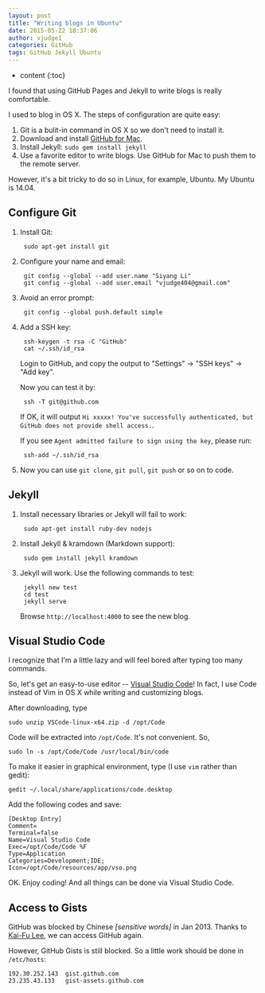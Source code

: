 ```yaml
---
layout: post
title: "Writing blogs in Ubuntu"
date: 2015-05-22 18:37:06
author: vjudge1
categories: GitHub
tags: GitHub Jekyll Ubuntu
---
```


* content
{:toc}

I found that using GitHub Pages and Jekyll to write blogs is really comfortable. 

I used to blog in OS X. The steps of configuration are quite easy:

1. Git is a bulit-in command in OS X so we don't need to install it.
2. Download and install [GitHub for Mac](https://mac.github.com).
3. Install Jekyll: `sudo gem install jekyll`
4. Use a favorite editor to write blogs. Use GitHub for Mac to push them to the remote server.

However, it's a bit tricky to do so in Linux, for example, Ubuntu. My Ubuntu is 14.04.





## Configure Git

1. Install Git: 

		sudo apt-get install git
	
2. Configure your name and email:

		git config --global --add user.name "Siyang Li"
		git config --global --add user.email "vjudge404@gmail.com"
	
3. Avoid an error prompt:

		git config --global push.default simple

4. Add a SSH key:

		ssh-keygen -t rsa -C "GitHub"
		cat ~/.ssh/id_rsa
		
	Login to GitHub, and copy the output to "Settings" -> "SSH keys" -> "Add key".
	
	Now you can test it by:
	
		ssh -T git@github.com
	
	If OK, it will output `Hi xxxxx! You've successfully authenticated, but GitHub does not provide shell access.`.
	
	If you see `Agent admitted failure to sign using the key`, please run:
	
		ssh-add ~/.ssh/id_rsa
	
5. Now you can use `git clone`, `git pull`, `git push` or so on to code.

## Jekyll

1. Install necessary libraries or Jekyll will fail to work:

		sudo apt-get install ruby-dev nodejs
		
2. Install Jekyll & kramdown (Markdown support):

		sudo gem install jekyll kramdown

3. Jekyll will work. Use the following commands to test:

		jekyll new test
		cd test
		jekyll serve
	
	Browse `http://localhost:4000` to see the new blog.

## Visual Studio Code

I recognize that I'm a little lazy and will feel bored after typing too many commands. 

So, let's get an easy-to-use editor -- [Visual Studio Code](https://code.visualstudio.com)! In fact, I use Code instead of Vim in OS X while writing and customizing blogs.

After downloading, type

	sudo unzip VSCode-linux-x64.zip -d /opt/Code
	
Code will be extracted into `/opt/Code`. It's not convenient. So,

	sudo ln -s /opt/Code/Code /usr/local/bin/code
	
To make it easier in graphical environment, type (I use `vim` rather than gedit): 

	gedit ~/.local/share/applications/code.desktop
	
Add the following codes and save:
	
	[Desktop Entry]
	Comment=
	Terminal=false
	Name=Visual Studio Code
	Exec=/opt/Code/Code %F
	Type=Application
	Categories=Development;IDE;
	Icon=/opt/Code/resources/app/vso.png
	
OK. Enjoy coding! And all things can be done via Visual Studio Code.
	
## Access to Gists

GitHub was blocked by Chinese *\[sensitive words\]* in Jan 2013. Thanks to [Kai-Fu Lee](http://weibo.com/kaifulee?stat_date=201301&page=4), we can access GitHub again.

However, GitHub Gists is still blocked. So a little work should be done in `/etc/hosts`:

	192.30.252.143	gist.github.com
	23.235.43.133	gist-assets.github.com